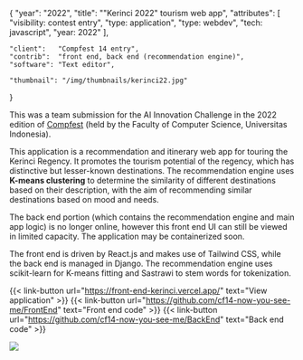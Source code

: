 {
	"year": "2022",
	"title": "\"Kerinci 2022\" tourism web app",
	"attributes": [
		"visibility: contest entry",
		"type: application",
		"type: webdev",
		"tech: javascript",
		"year: 2022"
	],
	
	"client":   "Compfest 14 entry",
	"contrib":  "front end, back end (recommendation engine)",
	"software": "Text editor",
	
	"thumbnail": "/img/thumbnails/kerinci22.jpg"
}

This was a team submission for the AI Innovation Challenge in the 2022 edition of [Compfest](https://www.compfest.id/) (held by
the Faculty of Computer Science, Universitas Indonesia).

This application is a recommendation and itinerary web app for touring the Kerinci Regency. It promotes the tourism potential of
the regency, which has distinctive but lesser-known destinations.
The recommendation engine uses **K-means clustering** to determine the similarity of different destinations based
on their description, with the aim of recommending similar destinations based on mood and needs.

The back end portion (which contains the recommendation engine and main app logic) is no longer online,
however this front end UI can still be viewed in limited capacity. The application may be containerized soon.

The front end is driven by React.js and makes use of Tailwind CSS, while the back end is managed in Django.
The recommendation engine uses scikit-learn for K-means fitting and Sastrawi to stem words for tokenization.

{{< link-button url="https://front-end-kerinci.vercel.app/" text="View application" >}}
{{< link-button url="https://github.com/cf14-now-you-see-me/FrontEnd" text="Front end code" >}}
{{< link-button url="https://github.com/cf14-now-you-see-me/BackEnd" text="Back end code" >}}

![](/img/thumbnails/kerinci22.jpg)
